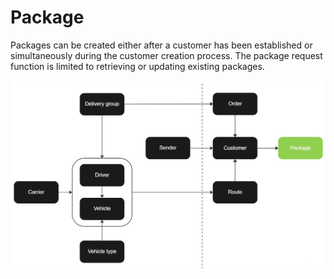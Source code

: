 # Package

Packages can be created either after a customer has been established or simultaneously during the customer creation process. The package request function is limited to retrieving or updating existing packages.

![Package](/images/flowchart_package.jpg)
